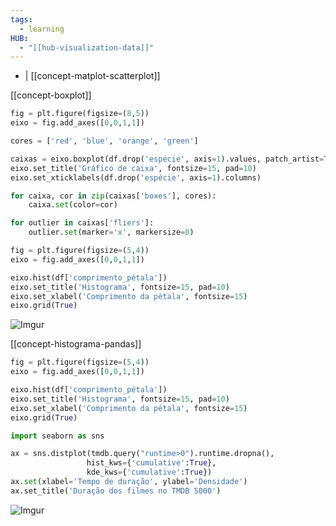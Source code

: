 ```yaml
---
tags:
  - learning
HUB:
  - "[[hub-visualization-data]]"
---
```

  -  | [[concept-matplot-scatterplot]]

[[concept-boxplot]]

```python
fig = plt.figure(figsize=(8,5))
eixo = fig.add_axes([0,0,1,1])

cores = ['red', 'blue', 'orange', 'green']

caixas = eixo.boxplot(df.drop('espécie', axis=1).values, patch_artist=True)
eixo.set_title('Gráfico de caixa', fontsize=15, pad=10)
eixo.set_xticklabels(df.drop('espécie', axis=1).columns)

for caixa, cor in zip(caixas['boxes'], cores):
    caixa.set(color=cor)

for outlier in caixas['fliers']:
    outlier.set(marker='x', markersize=8)
```

```python
fig = plt.figure(figsize=(5,4))
eixo = fig.add_axes([0,0,1,1])

eixo.hist(df['comprimento_pétala'])
eixo.set_title('Histograma', fontsize=15, pad=10)
eixo.set_xlabel('Comprimento da pétala', fontsize=15)
eixo.grid(True)
```

![Imgur](https://i.imgur.com/IslHwzi.png)

[[concept-histograma-pandas]]

```python
fig = plt.figure(figsize=(5,4))
eixo = fig.add_axes([0,0,1,1])

eixo.hist(df['comprimento_pétala'])
eixo.set_title('Histograma', fontsize=15, pad=10)
eixo.set_xlabel('Comprimento da pétala', fontsize=15)
eixo.grid(True)
```

``` python
import seaborn as sns

ax = sns.distplot(tmdb.query("runtime>0").runtime.dropna(),
                 hist_kws={'cumulative':True},
                 kde_kws={'cumulative':True})
ax.set(xlabel='Tempo de duração', ylabel='Densidade')
ax.set_title('Duração dos filmes no TMDB 5000')
```

![Imgur](https://i.imgur.com/hmOW1sO.png)